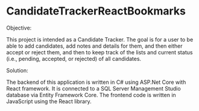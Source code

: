 # CandidateTrackerReactBookmarks
Objective:

This project is intended as a Candidate Tracker. The goal is for a user to be able to add candidates, add notes and details for them, and then either accept or reject them, and then to keep track of the lists and current status (i.e., pending, accepted, or rejected) of all candidates. 

Solution:

The backend of this application is written in C# using ASP.Net Core with React framework. It is connected to a SQL Server Management Studio database via Entity Framework Core. The frontend code is written in JavaScript using the React library.

